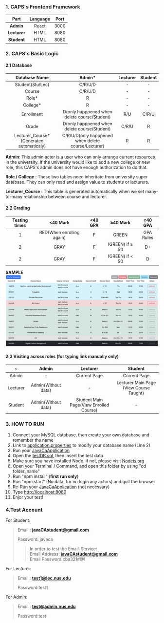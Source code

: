 ### 1. CAPS's Frontend Framework  

Part | Language | Port
 :-----: | :-----:  | :----:
**Admin** | React  | 3000
**Lecturer** | HTML | 8080
**Student** | HTML | 8080

### 2. CAPS's Basic Logic

#### 2.1 Database
Database Name|                       Admin*                        | Lecturer | Student 
 :----: |:---------------------------------------------------:|:--------:|  :----:
Student(Stu/Lec)|                       C/R/U/D                       |    -     |-
Course|                       C/R/U/D                       |    -     |-
Role*|                          R                          |    -     |-
College*|                          R                          |    -     |-
Enrollment|    D(only happpened when delete course/Student)     |   R/U    |C/R/U
Grade|    D(only happpened when delete course/Student)     |  C/R/U   |R
Lecturer_Course*(Generated automaticaly)| C/R/U/D(only happpened when delete course/Lecturer) |R|R

**Admin**: This admin actor is a user who can only arrange current resources in the university. If the university would like to add a new college or new role, this CAPS's admin does not have enough authorization to do that.

**Role / College** : These two tables need inheritate from university super database. They can only read and assign value to students or lacturers.

**Lecturer_Course** : This table is generated automatically when we set many-to-many relationship between course and lecturer.

#### 2.2 Grading 
Testing times |         <40 Mark          | <40 GPA |     ≥40 Mark     | ≥40 GPA
:----:|:-------------------------:|:---:|:----------------:|:----:
1| RED(When enrolling again) |F|      GREEN       |GPA Rules
2|           GRAY            |F| (GREEN) if  ≥ 50 | D+
2|           GRAY            |F| (GREEN) if < 50  |D

**SAMPLE**
![SAMPLE](src/main/resources/static/readme-1.png)

#### 2.3 Visiting across roles (for typing link manually only)
~ |Admin|Lecturer|Student
:----:|:----:|:----:|:----:
Admin| - |Current Page|Current Page
Lecturer|Admin(Without data)|-|Lecturer Main Page (View Course Taught)
Student|Admin(Without data)| Student Main Page(View Enrolled Course)|-

### 3. HOW TO RUN
1. Connect your MySQL database, then create your own database and remember the name
2. Link to [application.properties](src/main/resources/application.properties) to modify your database name (Line 2)
3. Run your [JavaCaApplication](src/main/java/com/example/javaca/JavaCaApplication.java)
4. Open the [testDB.sql](testDB.sql), then insert the test data
5. Make sure you have installed Node. if not, please visit [Nodejs.org](https://nodejs.org/en)
6. Open your Terminal / Command, and open this folder by using "cd folder_name"
7. Run "npm install" (**first run only**)
8. Run "npm start" (No data, for no login any actors) and quit the browser
9. Re-Run your [JavaCaApplication](src/main/java/com/example/javaca/JavaCaApplication.java) (not necessary)
10. Type [http://localhost:8080](http://localhost:8080/)
11. Enjor your test!

### 4.Test Account
For Student: 
>Email : **javaCAstudent@gmail.com**
>
> Password: javaca
>
> >In order to test the Email-Service:  
> >Email Address: **javaCAstudent@gmail.com**  
> >Email Password:cba321#@!

For Lecturer:
>Email : **test1@lec.nus.edu**
> 
> Password:test1

For Admin:
>Email : **test@admin.nus.edu**
> 
> Password:test
